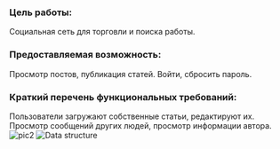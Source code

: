 ### Цель работы:  
Cоциальная сеть для торговли и поиска работы. 
### Предоставляемая возможность:
Просмотр постов, публикация статей. Войти, сбросить пароль. 
### Краткий перечень функциональных требований:  
Пользователи загружают собственные статьи, редактируют их. Просмотр сообщений других людей, просмотр информации автора.  
![](https://github.com/anewday1999/web_lab1/blob/main/pictures/271945594_445223547057446_3338745181557684151_n.png "pic2")
![](https://github.com/anewday1999/web_lab1/tree/main/pictures "Data structure")
